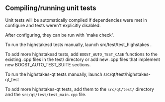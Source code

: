 Compiling/running unit tests
------------------------------------

Unit tests will be automatically compiled if dependencies were met in configure
and tests weren't explicitly disabled.

After configuring, they can be run with 'make check'.

To run the highstakesd tests manually, launch src/test/test_highstakes .

To add more highstakesd tests, add `BOOST_AUTO_TEST_CASE` functions to the existing
.cpp files in the test/ directory or add new .cpp files that
implement new BOOST_AUTO_TEST_SUITE sections.

To run the highstakes-qt tests manually, launch src/qt/test/highstakes-qt_test

To add more highstakes-qt tests, add them to the `src/qt/test/` directory and
the `src/qt/test/test_main.cpp` file.
